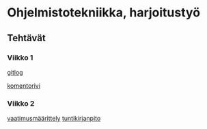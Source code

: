 # Ohjelmistotekniikka, harjoitustyö

## Tehtävät

### Viikko 1

[gitlog](https://github.com/joonakauranen/ot-harjoitustyo/blob/master/laskarit/viikko1/gitlog.txt)

[komentorivi](https://github.com/joonakauranen/ot-harjoitustyo/blob/master/laskarit/viikko1/komentorivi.txt)

### Viikko 2

[vaatimusmäärittely](https://github.com/joonakauranen/ot-harjoitustyo/blob/master/dokumentaatio/vaatimusmaarittely.md)
[tuntikirjanpito](https://github.com/joonakauranen/ot-harjoitustyo/blob/master/dokumentaatio/tuntikirjanpito.md)
